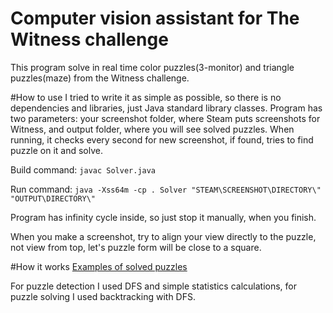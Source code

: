 # Computer vision assistant for The Witness challenge

This program solve in real time color puzzles(3-monitor) and triangle puzzles(maze) from the Witness challenge.

#How to use
I tried to write it as simple as possible, so there is no dependencies and libraries, just Java standard library classes.
Program has two parameters: your screenshot folder, where Steam puts screenshots for Witness, and output folder, where you will see solved puzzles.
When running, it checks every second for new screenshot, if found, tries to find puzzle on it and solve.

Build command:
`javac Solver.java`

Run command:
`java -Xss64m -cp . Solver "STEAM\SCREENSHOT\DIRECTORY\" "OUTPUT\DIRECTORY\"`

Program has infinity cycle inside, so just stop it manually, when you finish.

When you make a screenshot, try to align your view directly to the puzzle, not view from top, let's puzzle form will be close to a square.

#How it works
[Examples of solved puzzles](http://imgur.com/a/FEBQG)

For puzzle detection I used DFS and simple statistics calculations, for puzzle solving I used backtracking with DFS.